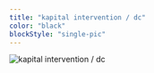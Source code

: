 ```yaml
---
title: "kapital intervention / dc"
color: "black"
blockStyle: "single-pic"
---
```


![kapital intervention / dc]($basePicturesUrl$/kapital-intervention-06-dc.png)
